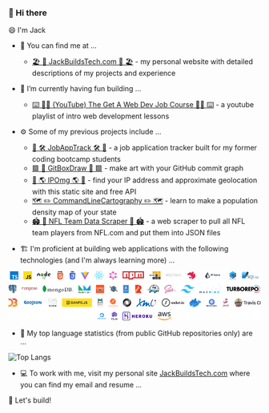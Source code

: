 ### 👋 Hi there

😄 I'm Jack

<!--
**sunspla-sh/sunspla-sh** is a ✨ _special_ ✨ repository because its `README.md` (this file) appears on your GitHub profile.

Here are some ideas to get you started:

- 🔭 I’m currently working on ...
- 🌱 I’m currently learning ...
- 👯 I’m looking to collaborate on ...
- 🤔 I’m looking for help with ...
- 💬 Ask me about ...
- 📫 How to reach me: ...
- 😄 Pronouns: ...
- ⚡ Fun fact: ...
-->

- 🔭 You can find me at ...
  - [🏖️ 🌅 JackBuildsTech.com 🌅 🏖️](https://jackbuildstech.com) - my personal website with detailed descriptions of my projects and experience


- 🧪 I’m currently having fun building ...
  - [⌨️ 🧑‍🏫 (YouTube) The Get A Web Dev Job Course 🧑‍🏫 ⌨️](https://www.youtube.com/playlist?list=PLgF6apjFR90209B4o06e8qpNV7qUC-bUD) - a youtube playlist of intro web development lessons


- ⚙️ Some of my previous projects include ...
  - [🏢 🛠️ JobAppTrack 🛠️ 🏢](https://github.com/sunspla-sh/simple-job-app-tracker-react) - a job application tracker built for my former coding bootcamp students
  - [🟩 🎨 GitBoxDraw 🎨 🟩](https://github.com/sunspla-sh/github-commit-text-generator) - make art with your GitHub commit graph
  - [📍 🌎 IPOmg 🌎 📍](https://github.com/sunspla-sh/ipomg-static) - find your IP address and approximate geolocation with this static site and free API
  - [🗺️ ✏️ CommandLineCartography ✏️ 🗺️](https://github.com/sunspla-sh/command-line-cartography-practice) - learn to make a population density map of your state
  - [🏟️ 🏈 NFL Team Data Scraper 🏈 🏟️](https://github.com/sunspla-sh/nfl-team-data-scraper) - a web scraper to pull all NFL team players from NFL.com and put them into JSON files
 
 - 🏗️ I'm proficient at building web applications with the following technologies (and I'm always learning more) ...
 
 ![A List of Technologies](tech-ts-borderless.png "Wow that's a lot of logos...")
 
 - 🧮 My top language statistics (from public GitHub repositories only) are ...

 ![Top Langs](https://github-readme-stats.vercel.app/api/top-langs/?username=sunspla-sh)
 
 - 💻 To work with me, visit my personal site [JackBuildsTech.com](https://jackbuildstech.com) where you can find my email and resume ...

🧰 Let's build!

<!-- [![Top Langs](https://github-readme-stats.vercel.app/api/top-langs/?username=sunspla-sh)](https://github.com/anuraghazra/github-readme-stats) -->
